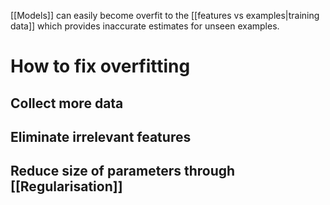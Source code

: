 [[Models]] can easily become overfit to the [[features vs examples|training data]] which provides inaccurate estimates for unseen examples. 

# How to fix overfitting
## Collect more data
## Eliminate irrelevant features
## Reduce size of parameters through [[Regularisation]]